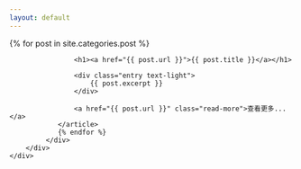```yaml
---
layout: default
---
```

<div class="card custom-border text-white bg-transparent">
    <div class="container_background blur"></div>
    <div class="card-body">
        <div class="container">
            <div class="posts">
                {% for post in site.categories.post %}
                <article class="post">

                    <h1><a href="{{ post.url }}">{{ post.title }}</a></h1>

                    <div class="entry text-light">
                        {{ post.excerpt }}
                    </div>

                    <a href="{{ post.url }}" class="read-more">查看更多...</a>
                </article>
                {% endfor %}
             </div>
        </div>
    </div>
</div>